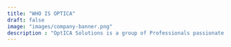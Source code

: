 ```yaml
---
title: "WHO IS OPTICA"
draft: false
image: "images/company-banner.png"
description : "OptICA Solutions is a group of Professionals passionate about protecting our Nation’s IT systems."
---
```




    

